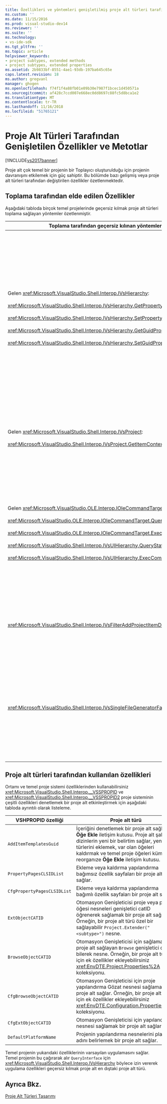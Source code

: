 ```yaml
---
title: Özellikleri ve yöntemleri genişletilmiş proje alt türleri tarafından | Microsoft Docs
ms.custom: ''
ms.date: 11/15/2016
ms.prod: visual-studio-dev14
ms.reviewer: ''
ms.suite: ''
ms.technology:
- vs-ide-sdk
ms.tgt_pltfrm: ''
ms.topic: article
helpviewer_keywords:
- project subtypes, extended methods
- project subtypes, extended properties
ms.assetid: 2b9833bf-8551-4ae1-93db-197ba645c65e
caps.latest.revision: 18
ms.author: gregvanl
manager: ghogen
ms.openlocfilehash: f74f1f4a88fb01e09b30e7987f1bcec1d450571a
ms.sourcegitcommit: af428c7ccd007e668ec0dd8697c88fc5d8bca1e2
ms.translationtype: MT
ms.contentlocale: tr-TR
ms.lasthandoff: 11/16/2018
ms.locfileid: "51765121"
---
```

# <a name="properties-and-methods-extended-by-project-subtypes"></a>Proje Alt Türleri Tarafından Genişletilen Özellikler ve Metotlar
[!INCLUDE[vs2017banner](../../includes/vs2017banner.md)]

Proje alt çok temel bir projenin bir Toplayıcı oluşturulduğu için projenin davranışını etkilemek için güç sahiptir. Bu bölümde bazı gelişmiş veya proje alt türleri tarafından değiştirilen özellikler özetlenmektedir.  
  
## <a name="features-gained-by-aggregation"></a>Toplama tarafından elde edilen Özellikler  
 Aşağıdaki tabloda birçok temel projelerinde geçersiz kılmak proje alt türleri toplama sağlayan yöntemler özetlenmiştir.  
  
|Toplama tarafından geçersiz kılınan yöntemleri|Proje alt türü|  
|---------------------------------------|---------------------|  
|Gelen <xref:Microsoft.VisualStudio.Shell.Interop.IVsHierarchy>:<br /><br /> <xref:Microsoft.VisualStudio.Shell.Interop.IVsHierarchy.GetProperty%2A><br /><br /> <xref:Microsoft.VisualStudio.Shell.Interop.IVsHierarchy.SetProperty%2A><br /><br /> <xref:Microsoft.VisualStudio.Shell.Interop.IVsHierarchy.GetGuidProperty%2A><br /><br /> <xref:Microsoft.VisualStudio.Shell.Interop.IVsHierarchy.SetGuidProperty%2A>|Proje alt türü için etkinleştirir.<br /><br /> -Açıklamalı alt yazı ve proje düğümünün simgesi değiştirin.<br />-Tamamen proje geçersiz kılma `Browse` nesne.<br />-Proje adlandırılabilir olup olmadığını denetler.<br />-Denetim sıralama düzeni.<br />-Kullanıcı bağlamı devingen Yardım denetimi.|  
|Gelen <xref:Microsoft.VisualStudio.Shell.Interop.IVsProject>:<br /><br /> <xref:Microsoft.VisualStudio.Shell.Interop.IVsProject.GetItemContext%2A>|Bağlamsal hangi hizmetlerin tasarımcılar ve düzenleyiciler için sağlanan denetlemek bir proje alt sağlar.|  
|Gelen <xref:Microsoft.VisualStudio.OLE.Interop.IOleCommandTarget>:<br /><br /> <xref:Microsoft.VisualStudio.OLE.Interop.IOleCommandTarget.QueryStatus%2A><br /><br /> <xref:Microsoft.VisualStudio.OLE.Interop.IOleCommandTarget.Exec%2A><br /><br /> <xref:Microsoft.VisualStudio.Shell.Interop.IVsUIHierarchy.QueryStatusCommand%2A><br /><br /> <xref:Microsoft.VisualStudio.Shell.Interop.IVsUIHierarchy.ExecCommand%2A>|Proje alt türü için etkinleştirir.<br /><br /> -Komut yönlendirme proje komutları için de katılın.<br />-Eklemek, kaldırmak veya hem proje ortam komutları hem de etkin Çözüm Gezgini komutları devre dışı bırakın.|  
|<xref:Microsoft.VisualStudio.Shell.Interop.IVsFilterAddProjectItemDlg2>|Proje alt ne de kullanıcının gördüğü filtrelemek olanak tanır **Yeni Öğe Ekle** iletişim kutusu.|  
|<xref:Microsoft.VisualStudio.Shell.Interop.IVsSingleFileGeneratorFactory>|Proje alt türü için etkinleştirir.<br /><br /> -Bir dosya uzantısı verilen varsayılan oluşturucu belirleyin.<br />-Bir COM nesnesi için bir insan tarafından okunabilir oluşturucu adı eşleyin.|  
  
## <a name="properties-used-by-project-subtypes"></a>Proje alt türleri tarafından kullanılan özellikleri  
 Ortamı ve temel proje sistemi özelliklerinden kullanabilirsiniz <xref:Microsoft.VisualStudio.Shell.Interop.__VSSPROPID> ve <xref:Microsoft.VisualStudio.Shell.Interop.__VSSPROPID2> proje sisteminin çeşitli özellikleri denetlemek bir proje alt etkinleştirmek için aşağıdaki tabloda ayrıntılı olarak listeleme.  
  
|VSHPROPID özelliği|Proje alt türü|  
|------------------------|---------------------|  
|`AddItemTemplatesGuid`|İçeriğini denetlemek bir proje alt sağlayan **Öğe Ekle** iletişim kutusu. Proje alt şablon dizinlerin yeni bir belirtim sağlar, yeni öğe türlerini eklemek, var olan öğeleri kaldırmak ve temel proje öğeleri kümesini reorganıze **Öğe Ekle** iletişim kutusu.|  
|`PropertyPagesCLSIDList`|Ekleme veya kaldırma yapılandırma bağımsız özellik sayfaları bir proje alt sağlar.|  
|`CfgPropertyPagesCLSIDList`|Ekleme veya kaldırma yapılandırma bağımlı özellik sayfaları bir proje alt sağlar.|  
|`ExtObjectCATID`|Otomasyon Genişleticisi proje veya proje öğesi nesneleri genişletici catID öğrenerek sağlamak bir proje alt sağlar. Örneğin, bir proje alt türü özel bir sağlayabilir `Project.Extender("<subtype>")` nesne.|  
|`BrowseObjectCATID`|Otomasyon Genişleticisi için sağlamak bir proje alt sağlayan `Browse` genişletici catID bilerek nesne. Örneğin, bir proje alt türü için ek özellikler ekleyebilirsiniz <xref:EnvDTE.Project.Properties%2A> koleksiyonu.|  
|`CfgBrowseObjectCATID`|Otomasyon Genişleticisi için proje yapılandırma Gözat nesnesi sağlamak bir proje alt sağlar. Örneğin, bir proje alt türü için ek özellikler ekleyebilirsiniz <xref:EnvDTE.Configuration.Properties%2A> koleksiyonu.|  
|`CfgExtObjectCATID`|Otomasyon Genişleticisi için yapılandırma nesnesi sağlamak bir proje alt sağlar.|  
|`DefaultPlatformName`|Projenin yapılandırma nesnelerini platform adını belirlemek bir proje alt sağlar.|  
  
 Temel projenin yukarıdaki özelliklerinin varsayılan uygulamasını sağlar. Temel projenin bu çağırarak alır `QueryInterface` için <xref:Microsoft.VisualStudio.Shell.Interop.IVsHierarchy> böylece izin vererek uygulama özellikleri geçersiz kılmak proje alt en dıştaki proje alt türü.  
  
## <a name="see-also"></a>Ayrıca Bkz.  
 [Proje Alt Türleri Tasarımı](../../extensibility/internals/project-subtypes-design.md)


